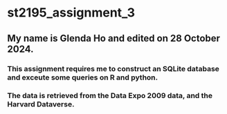 # st2195_assignment_3
## My name is Glenda Ho and edited on 28 October 2024.
### This assignment requires me to construct an SQLite database and exceute some queries on R and python.
### The data is retrieved from the Data Expo 2009 data, and the Harvard Dataverse.
